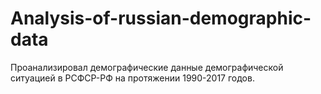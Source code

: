 # Analysis-of-russian-demographic-data
Проанализировал демографические данные демографической ситуацией в РСФСР-РФ на протяжении 1990-2017 годов.
